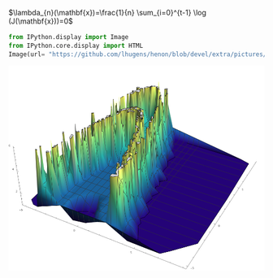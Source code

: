 $\lambda_{n}(\mathbf{x})=\frac{1}{n} \sum_{i=0}^{t-1} \log (J(\mathbf{x}))=0$


```python
from IPython.display import Image
from IPython.core.display import HTML 
Image(url= "https://github.com/lhugens/henon/blob/devel/extra/pictures/colormap.png")
```




<img src="https://github.com/lhugens/henon/blob/devel/extra/pictures/colormap.png"/>



